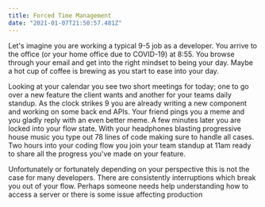 ```yaml
---
title: Forced Time Management
date: "2021-01-07T21:50:57.481Z"
---
```


Let's imagine you are working a typical 9-5 job as a developer. You arrive to the office (or your home office due to COVID-19) at 8:55. You browse through your email and get into the right mindset to being your day. Maybe a hot cup of coffee is brewing as you start to ease into your day.

Looking at your calendar you see two short meetings for today; one to go over a new feature the client wants and another for your teams daily standup. As the clock strikes 9 you are already writing a new component and working on some back end APIs. Your friend pings you a meme and you gladly reply with an even better meme. A few minutes later you are locked into your flow state. With your headphones blasting progressive house music you type out 78 lines of code making sure to handle all cases. Two hours into your coding flow you join your team standup at 11am ready to share all the progress you've made on your feature.

Unfortunately or fortunately depending on your perspective this is not the case for many developers. There are consistently interruptions which break you out of your flow. Perhaps someone needs help understanding how to access a server or there is some issue affecting production
